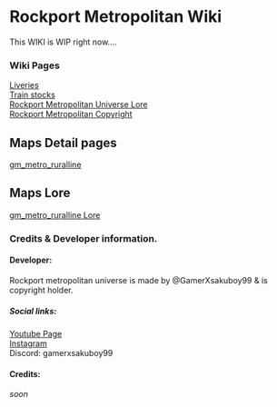 # Rockport Metropolitan Wiki

This WIKI is WIP right now....


### Wiki Pages
[Liveries](https://github.com/Rockport-Metropolitan-Development/Rockport-metropolitan-skinpack/wiki)<br>
[Train stocks]()<br>
[Rockport Metropolitan Universe Lore]()<br>
[Rockport Metropolitan Copyright](https://github.com/Rockport-Metropolitan-Development#rmdt-copyright)
## Maps Detail pages
[gm_metro_ruralline](/pages/gm_metro_ruralline.md)
## Maps Lore
[gm_metro_ruralline Lore](/pages/gm_metro_ruralline-lore.md)

### Credits & Developer information.
#### Developer:
Rockport metropolitan universe is made by @GamerXsakuboy99 & is copyright holder.

##### Social links:
[Youtube Page](https://www.youtube.com/channel/UCm1PBH4Xs0qtgZjz1cVQmxw)<br>
[Instagram](https://www.instagram.com/gamerzxsakuzboy99/)<br>
Discord: gamerxsakuboy99

#### Credits:
*soon*
